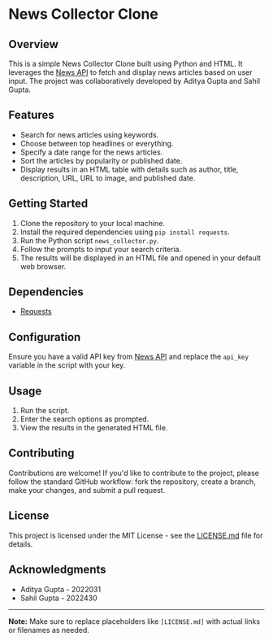 # News Collector Clone

## Overview
This is a simple News Collector Clone built using Python and HTML. It leverages the [News API](https://newsapi.org/) to fetch and display news articles based on user input. The project was collaboratively developed by Aditya Gupta and Sahil Gupta.

## Features
- Search for news articles using keywords.
- Choose between top headlines or everything.
- Specify a date range for the news articles.
- Sort the articles by popularity or published date.
- Display results in an HTML table with details such as author, title, description, URL, URL to image, and published date.

## Getting Started
1. Clone the repository to your local machine.
2. Install the required dependencies using `pip install requests`.
3. Run the Python script `news_collector.py`.
4. Follow the prompts to input your search criteria.
5. The results will be displayed in an HTML file and opened in your default web browser.

## Dependencies
- [Requests](https://docs.python-requests.org/en/master/)

## Configuration
Ensure you have a valid API key from [News API](https://newsapi.org/) and replace the `api_key` variable in the script with your key.

## Usage
1. Run the script.
2. Enter the search options as prompted.
3. View the results in the generated HTML file.

## Contributing
Contributions are welcome! If you'd like to contribute to the project, please follow the standard GitHub workflow: fork the repository, create a branch, make your changes, and submit a pull request.

## License
This project is licensed under the MIT License - see the [LICENSE.md](LICENSE.md) file for details.

## Acknowledgments
- Aditya Gupta - 2022031
- Sahil Gupta - 2022430

---

**Note:** Make sure to replace placeholders like `[LICENSE.md]` with actual links or filenames as needed.
